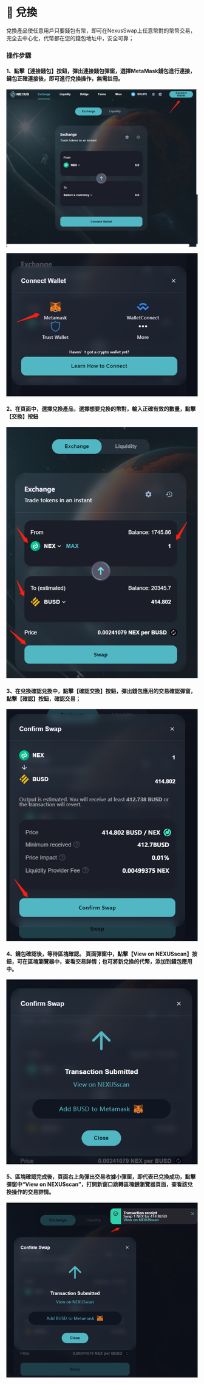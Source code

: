 # 🔄 兌換

兌換產品使任意用戶只要錢包有幣，即可在NexusSwap上任意幣對的幣幣交易，完全去中心化，代幣都在您的錢包地址中，安全可靠；

### 操作步驟

#### 1、點擊【連接錢包】按鈕，彈出連接錢包彈窗，選擇MetaMask錢包進行連接，錢包正確連接後，即可進行兌換操作，無需註冊。

![](<../.gitbook/assets/兑换1 (1).png>)

![](../.gitbook/assets/对换.png)

#### 2、在頁面中，選擇兌換產品，選擇想要兌換的幣對，輸入正確有效的數量，點擊【交換】按鈕

![](<../.gitbook/assets/兑换3 (3).png>)

#### 3、在兌換確認兌換中，點擊【確認交換】按鈕，彈出錢包應用的交易確認彈窗，點擊【確認】按鈕，確認交易；

![](../.gitbook/assets/兑换4.png)

#### 4、錢包確認後，等待區塊確認。 頁面彈窗中，點擊【View on NEXUSscan】按鈕，可在區塊瀏覽器中，查看交易詳情；也可將新兌換的代幣，添加到錢包應用中。

![](<../.gitbook/assets/兑换6 (1).png>)

#### 5、區塊確認完成後，頁面右上角彈出交易收據小彈窗，即代表已兌換成功，點擊彈窗中“View on NEXUSscan”，打開新窗口跳轉區塊鏈瀏覽器頁面，查看該兌換操作的交易詳情。

![](../.gitbook/assets/兑换7.png)
